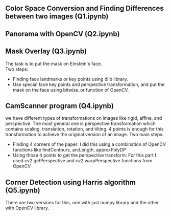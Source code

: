 ## Color Space Conversion and Finding Differences between two images (Q1.ipynb)


## Panorama with OpenCV (Q2.ipynb)


## Mask Overlay (Q3.ipynb)
The task is to put the mask on Einstein's face.  
Two steps:
- Finding face landmarks or key points using dlib library.
- Use special face key points and perspective transformation, and put the mask on the face using bitwise_or function of OpenCV.


## CamScanner program (Q4.ipynb)
we have different types of transformations on images like rigid, affine, and perspective. The most general one is perspective transformation which  
contains scaling, translation, rotation, and tilting. 4 points is enough for this transformation to achieve the original version of an image.
Two main steps:
- Finding 4 corners of the paper: I did this using a combination of OpenCV functions like findContours, arcLength, approxPolyDP
- Using those 4 points to get the perspective transform: For this part I used cv2.getPerspective and cv2.warpPerspective functions from OpenCV


## Corner Detection using Harris algorithm (Q5.ipynb)
There are two versions for this, one with just numpy library and the other with OpenCV library.
